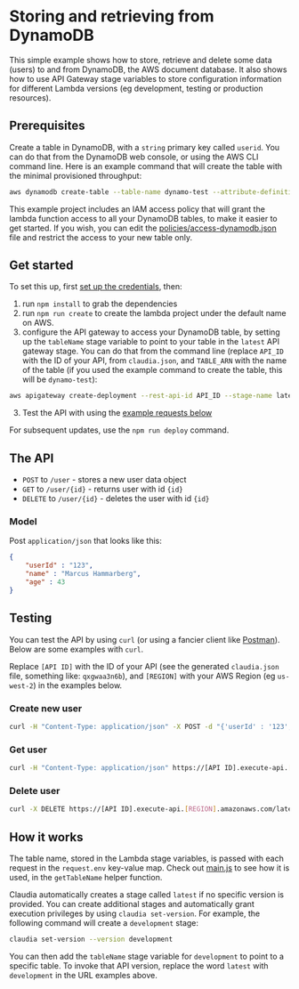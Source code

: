 # Storing and retrieving from DynamoDB 

This simple example shows how to store, retrieve and delete some data (users) to and from DynamoDB, the AWS document database. It also shows how to use API Gateway stage variables to store configuration information for different Lambda versions (eg development, testing or production resources).

## Prerequisites

Create a table in DynamoDB, with a `string` primary key called `userid`. You can do that from the DynamoDB web console, or using the AWS CLI command line. Here is an example command that will create the table with the minimal provisioned throughput:

```bash
aws dynamodb create-table --table-name dynamo-test --attribute-definitions AttributeName=userid,AttributeType=S --key-schema AttributeName=userid,KeyType=HASH --provisioned-throughput ReadCapacityUnits=1,WriteCapacityUnits=1 --query TableDescription.TableArn --output text
```

This example project includes an IAM access policy that will grant the lambda function access to all your DynamoDB tables, to make it easier to get started. If you wish, you can edit the [policies/access-dynamodb.json](policies/access-dynamodb.json) file and restrict the access to your new table only.

## Get started

To set this up, first [set up the credentials](https://github.com/claudiajs/claudia/blob/master/getting_started.md#configuring-access-credentials), then: 

1. run `npm install` to grab the dependencies
2. run `npm run create` to create the lambda project under the default name on AWS. 
3. configure the API gateway to access your DynamoDB table, by setting up the `tableName` stage variable to point to your table in the `latest` API gateway stage. You can do that from the command line (replace `API_ID` with the ID of your API, from `claudia.json`, and `TABLE_ARN` with the name of the table (if you used the example command to create the table, this will be `dynamo-test`):
  ```bash 
  aws apigateway create-deployment --rest-api-id API_ID --stage-name latest --variables tableName=TABLE_ARN
  ```
3. Test the API with using the [example requests below](#testing)

For subsequent updates, use the `npm run deploy` command.

## The API

* `POST` to `/user` - stores a new user data object
* `GET` to `/user/{id}` - returns user with id `{id}`
* `DELETE` to `/user/{id}` - deletes the user with id `{id}`

### Model
Post `application/json` that looks like this: 

```json
{
    "userId" : "123",
    "name" : "Marcus Hammarberg",
    "age" : 43
}
```

## Testing

You can test the API by using `curl` (or using a fancier client like [Postman](https://www.getpostman.com/)). Below are some examples with `curl`. 

Replace `[API ID]` with the ID of your API (see the generated `claudia.json` file, something like: `qxgwaa3n6b`), and `[REGION]` with your AWS Region (eg `us-west-2`) in the examples below.

### Create new user

```bash
curl -H "Content-Type: application/json" -X POST -d "{'userId' : '123', 'name' : 'Marcus Hammarberg', 'age' : 43 }" https://[API ID].execute-api.[REGION].amazonaws.com/latest/user
```

### Get user

```bash
curl -H "Content-Type: application/json" https://[API ID].execute-api.[REGION].amazonaws.com/latest/user/123
```

### Delete user

```bash
curl -X DELETE https://[API ID].execute-api.[REGION].amazonaws.com/latest/user/123
```

## How it works


The table name, stored in the Lambda stage variables, is passed with each request in the `request.env` key-value map. Check out [main.js](main.js) to see how it is used, in the `getTableName` helper function.

Claudia automatically creates a stage called `latest` if no specific version is provided. You can create additional stages and automatically grant execution privileges by using `claudia set-version`. For example, the following command will create a `development` stage:

```bash
claudia set-version --version development
```

You can then add the `tableName` stage variable for `development` to point to a specific table. To invoke that API version, replace the word `latest` with `development` in the URL examples above.
